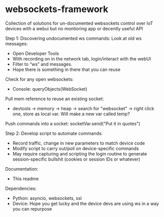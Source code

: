 # websockets-framework
Collection of solutions for un-documented websockets control over IoT devices with a webui but no montioring app or decently useful API


Step 1: Discovering undocumented ws commands:
  Look at old ws messages:
  - Open Developer Tools
  - With recording on in the network tab, login/interact with the webUI
  - Filter to “ws” and messages.
  - Hope there is something in there that you can reuse

  Check for any open websockets:
  - Console: queryObjects(WebSocket)

  Pull mem reference to reuse an existing socket:
  - devtools -> memory -> heap -> search for "websocket" -> right click one, store as local var. Will make a new var called temp?

  Push commands into a socket:
  socketVar.send("Put it in quotes")

Step 2: Develop script to automate commands:
  - Record traffic, change in new parameters to match device code
  - Modify script to carry out/poll on device-specific commands
  - May require capturing and scripting the login routine to generate session-specific bullshit (cookies or session IDs or whatever)

Documentation:
- This readme

Dependencies:
- Python: asyncio, websockets, ssl
- Device: Hope you get lucky and the device devs are using ws in a way you can repurpose

